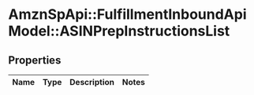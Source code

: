 # AmznSpApi::FulfillmentInboundApiModel::ASINPrepInstructionsList

## Properties
Name | Type | Description | Notes
------------ | ------------- | ------------- | -------------

